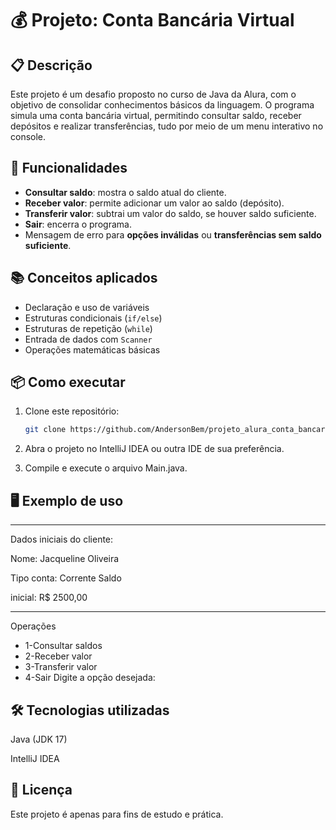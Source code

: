 # 💰 Projeto: Conta Bancária Virtual

## 📋 Descrição
Este projeto é um desafio proposto no curso de Java da Alura, com o objetivo de consolidar conhecimentos básicos da linguagem.
O programa simula uma conta bancária virtual, permitindo consultar saldo, receber depósitos e realizar transferências, tudo por meio de um menu interativo no console.

## 🚀 Funcionalidades
- **Consultar saldo**: mostra o saldo atual do cliente.
- **Receber valor**: permite adicionar um valor ao saldo (depósito).
- **Transferir valor**: subtrai um valor do saldo, se houver saldo suficiente.
- **Sair**: encerra o programa.
- Mensagem de erro para **opções inválidas** ou **transferências sem saldo suficiente**.

## 📚 Conceitos aplicados
- Declaração e uso de variáveis
- Estruturas condicionais (`if/else`)
- Estruturas de repetição (`while`)
- Entrada de dados com `Scanner`
- Operações matemáticas básicas

## 📦 Como executar
1. Clone este repositório:
   ```bash
   git clone https://github.com/AndersonBem/projeto_alura_conta_bancaria.git
2. Abra o projeto no IntelliJ IDEA ou outra IDE de sua preferência.

3. Compile e execute o arquivo Main.java.
## 🖥 Exemplo de uso

*********************** 
Dados iniciais do cliente:

Nome: Jacqueline Oliveira

Tipo conta: Corrente Saldo

inicial: R$ 2500,00
*********************** 
Operações
- 1-Consultar saldos
- 2-Receber valor
- 3-Transferir valor
- 4-Sair
  Digite a opção desejada:

## 🛠 Tecnologias utilizadas

Java (JDK 17)

IntelliJ IDEA

## 📄 Licença

Este projeto é apenas para fins de estudo e prática.